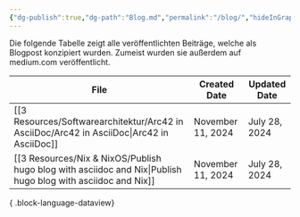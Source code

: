 ```yaml
---
{"dg-publish":true,"dg-path":"Blog.md","permalink":"/blog/","hideInGraph":true,"created":"2024-11-11T09:00:03.259+01:00","updated":"2024-05-20T23:32:04.637+02:00"}
---
```



Die folgende Tabelle zeigt alle veröffentlichten Beiträge, welche als Blogpost konzipiert wurden. Zumeist wurden sie außerdem auf medium.com veröffentlicht.

| File                                                                                                            | Created Date      | Updated Date  |
| --------------------------------------------------------------------------------------------------------------- | ----------------- | ------------- |
| [[3 Resources/Softwarearchitektur/Arc42 in AsciiDoc/Arc42 in AsciiDoc\|Arc42 in AsciiDoc]]                   | November 11, 2024 | July 28, 2024 |
| [[3 Resources/Nix & NixOS/Publish hugo blog with asciidoc and Nix\|Publish hugo blog with asciidoc and Nix]] | November 11, 2024 | July 28, 2024 |

{ .block-language-dataview}
